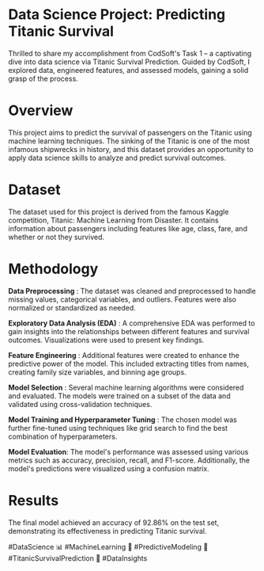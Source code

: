 # **Data Science Project: Predicting Titanic Survival**

Thrilled to share my accomplishment from CodSoft's Task 1 – a captivating dive into data science via Titanic Survival Prediction. Guided by CodSoft, I explored data, engineered features, and assessed models, gaining a solid grasp of the process.


# **Overview**

This project aims to predict the survival of passengers on the Titanic using machine learning techniques. The sinking of the Titanic is one of the most infamous shipwrecks in history, and this dataset provides an opportunity to apply data science skills to analyze and predict survival outcomes.


# **Dataset**

The dataset used for this project is derived from the famous Kaggle competition, Titanic: Machine Learning from Disaster. It contains information about passengers including features like age, class, fare, and whether or not they survived.


# **Methodology**

**Data Preprocessing** : The dataset was cleaned and preprocessed to handle missing values, categorical variables, and outliers. Features were also normalized or standardized as needed.

**Exploratory Data Analysis (EDA)** : A comprehensive EDA was performed to gain insights into the relationships between different features and survival outcomes. Visualizations were used to present key findings.

**Feature Engineering** : Additional features were created to enhance the predictive power of the model. This included extracting titles from names, creating family size variables, and binning age groups.

**Model Selection** : Several machine learning algorithms were considered and evaluated. The models were trained on a subset of the data and validated using cross-validation techniques.

**Model Training and Hyperparameter Tuning** : The chosen model was further fine-tuned using techniques like grid search to find the best combination of hyperparameters.

**Model Evaluation**: The model's performance was assessed using various metrics such as accuracy, precision, recall, and F1-score. Additionally, the model's predictions were visualized using a confusion matrix.

# **Results**

The final model achieved an accuracy of 92.86% on the test set, demonstrating its effectiveness in predicting Titanic survival.

#DataScience 📊 #MachineLearning 🤖 #PredictiveModeling 🧮 #TitanicSurvivalPrediction 🚢 #DataInsights
